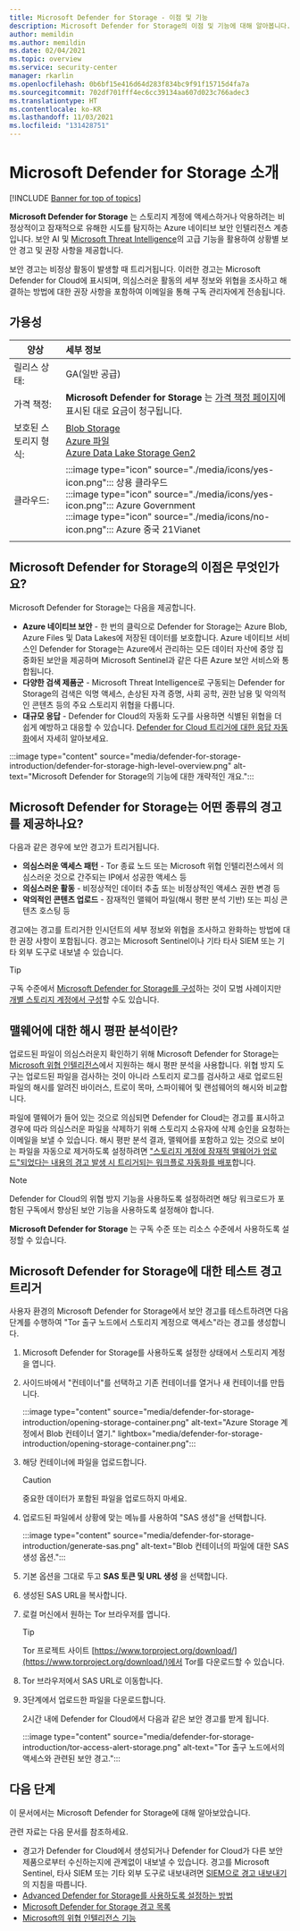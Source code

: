 ```yaml
---
title: Microsoft Defender for Storage - 이점 및 기능
description: Microsoft Defender for Storage의 이점 및 기능에 대해 알아봅니다.
author: memildin
ms.author: memildin
ms.date: 02/04/2021
ms.topic: overview
ms.service: security-center
manager: rkarlin
ms.openlocfilehash: 0b6bf15e416d64d283f834bc9f91f15715d4fa7a
ms.sourcegitcommit: 702df701fff4ec6cc39134aa607d023c766adec3
ms.translationtype: HT
ms.contentlocale: ko-KR
ms.lasthandoff: 11/03/2021
ms.locfileid: "131428751"
---
```

# <a name="introduction-to-microsoft-defender-for-storage"></a>Microsoft Defender for Storage 소개

[!INCLUDE [Banner for top of topics](./includes/banner.md)]

**Microsoft Defender for Storage** 는 스토리지 계정에 액세스하거나 악용하려는 비정상적이고 잠재적으로 유해한 시도를 탐지하는 Azure 네이티브 보안 인텔리전스 계층입니다. 보안 AI 및 [Microsoft Threat Intelligence](https://go.microsoft.com/fwlink/?linkid=2128684)의 고급 기능을 활용하여 상황별 보안 경고 및 권장 사항을 제공합니다.

보안 경고는 비정상 활동이 발생할 때 트리거됩니다. 이러한 경고는 Microsoft Defender for Cloud에 표시되며, 의심스러운 활동의 세부 정보와 위협을 조사하고 해결하는 방법에 대한 권장 사항을 포함하여 이메일을 통해 구독 관리자에게 전송됩니다.

## <a name="availability"></a>가용성

|양상|세부 정보|
|----|:----|
|릴리스 상태:|GA(일반 공급)|
|가격 책정:|**Microsoft Defender for Storage** 는 [가격 책정 페이지](https://azure.microsoft.com/pricing/details/security-center/)에 표시된 대로 요금이 청구됩니다.|
|보호된 스토리지 형식:|[Blob Storage](https://azure.microsoft.com/services/storage/blobs/)<br>[Azure 파일](../storage/files/storage-files-introduction.md)<br>[Azure Data Lake Storage Gen2](../storage/blobs/data-lake-storage-introduction.md)|
|클라우드:|:::image type="icon" source="./media/icons/yes-icon.png"::: 상용 클라우드<br>:::image type="icon" source="./media/icons/yes-icon.png"::: Azure Government<br>:::image type="icon" source="./media/icons/no-icon.png"::: Azure 중국 21Vianet|
|||


## <a name="what-are-the-benefits-of-microsoft-defender-for-storage"></a>Microsoft Defender for Storage의 이점은 무엇인가요?

Microsoft Defender for Storage는 다음을 제공합니다.

- **Azure 네이티브 보안** - 한 번의 클릭으로 Defender for Storage는 Azure Blob, Azure Files 및 Data Lakes에 저장된 데이터를 보호합니다. Azure 네이티브 서비스인 Defender for Storage는 Azure에서 관리하는 모든 데이터 자산에 중앙 집중화된 보안을 제공하며 Microsoft Sentinel과 같은 다른 Azure 보안 서비스와 통합됩니다.
- **다양한 검색 제품군** - Microsoft Threat Intelligence로 구동되는 Defender for Storage의 검색은 익명 액세스, 손상된 자격 증명, 사회 공학, 권한 남용 및 악의적인 콘텐츠 등의 주요 스토리지 위협을 다룹니다.
- **대규모 응답** - Defender for Cloud의 자동화 도구를 사용하면 식별된 위협을 더 쉽게 예방하고 대응할 수 있습니다. [Defender for Cloud 트리거에 대한 응답 자동화](workflow-automation.md)에서 자세히 알아보세요.

:::image type="content" source="media/defender-for-storage-introduction/defender-for-storage-high-level-overview.png" alt-text="Microsoft Defender for Storage의 기능에 대한 개략적인 개요.":::


## <a name="what-kind-of-alerts-does-microsoft-defender-for-storage-provide"></a>Microsoft Defender for Storage는 어떤 종류의 경고를 제공하나요?

다음과 같은 경우에 보안 경고가 트리거됩니다.

- **의심스러운 액세스 패턴** - Tor 종료 노드 또는 Microsoft 위협 인텔리전스에서 의심스러운 것으로 간주되는 IP에서 성공한 액세스 등
- **의심스러운 활동** - 비정상적인 데이터 추출 또는 비정상적인 액세스 권한 변경 등
- **악의적인 콘텐츠 업로드** - 잠재적인 맬웨어 파일(해시 평판 분석 기반) 또는 피싱 콘텐츠 호스팅 등

경고에는 경고를 트리거한 인시던트의 세부 정보와 위협을 조사하고 완화하는 방법에 대한 권장 사항이 포함됩니다. 경고는 Microsoft Sentinel이나 기타 타사 SIEM 또는 기타 외부 도구로 내보낼 수 있습니다.

> [!TIP]
> 구독 수준에서 [Microsoft Defender for Storage를 구성](../storage/common/azure-defender-storage-configure.md?tabs=azure-security-center)하는 것이 모범 사례이지만 [개별 스토리지 계정에서 구성](../storage/common/azure-defender-storage-configure.md?tabs=azure-portal)할 수도 있습니다.


## <a name="what-is-hash-reputation-analysis-for-malware"></a>맬웨어에 대한 해시 평판 분석이란?

업로드된 파일이 의심스러운지 확인하기 위해 Microsoft Defender for Storage는 [Microsoft 위협 인텔리전스](https://go.microsoft.com/fwlink/?linkid=2128684)에서 지원하는 해시 평판 분석을 사용합니다. 위협 방지 도구는 업로드된 파일을 검사하는 것이 아니라 스토리지 로그를 검사하고 새로 업로드된 파일의 해시를 알려진 바이러스, 트로이 목마, 스파이웨어 및 랜섬웨어의 해시와 비교합니다. 

파일에 맬웨어가 들어 있는 것으로 의심되면 Defender for Cloud는 경고를 표시하고 경우에 따라 의심스러운 파일을 삭제하기 위해 스토리지 소유자에 삭제 승인을 요청하는 이메일을 보낼 수 있습니다. 해시 평판 분석 결과, 맬웨어를 포함하고 있는 것으로 보이는 파일을 자동으로 제거하도록 설정하려면 ["스토리지 계정에 잠재적 맬웨어가 업로드"되었다는 내용의 경고 발생 시 트리거되는 워크플로 자동화를 배포](https://techcommunity.microsoft.com/t5/azure-security-center/how-to-respond-to-potential-malware-uploaded-to-azure-storage/ba-p/1452005)합니다.

> [!NOTE]
> Defender for Cloud의 위협 방지 기능을 사용하도록 설정하려면 해당 워크로드가 포함된 구독에서 향상된 보안 기능을 사용하도록 설정해야 합니다.
>
> **Microsoft Defender for Storage** 는 구독 수준 또는 리소스 수준에서 사용하도록 설정할 수 있습니다.

## <a name="trigger-a-test-alert-for-microsoft-defender-for-storage"></a>Microsoft Defender for Storage에 대한 테스트 경고 트리거

사용자 환경의 Microsoft Defender for Storage에서 보안 경고를 테스트하려면 다음 단계를 수행하여 "Tor 출구 노드에서 스토리지 계정으로 액세스"라는 경고를 생성합니다.

1. Microsoft Defender for Storage를 사용하도록 설정한 상태에서 스토리지 계정을 엽니다.
1. 사이드바에서 "컨테이너"를 선택하고 기존 컨테이너를 열거나 새 컨테이너를 만듭니다.

    :::image type="content" source="media/defender-for-storage-introduction/opening-storage-container.png" alt-text="Azure Storage 계정에서 Blob 컨테이너 열기." lightbox="media/defender-for-storage-introduction/opening-storage-container.png":::

1. 해당 컨테이너에 파일을 업로드합니다.

    > [!CAUTION]
    > 중요한 데이터가 포함된 파일을 업로드하지 마세요.

1. 업로드된 파일에서 상황에 맞는 메뉴를 사용하여 "SAS 생성"을 선택합니다.

    :::image type="content" source="media/defender-for-storage-introduction/generate-sas.png" alt-text="Blob 컨테이너의 파일에 대한 SAS 생성 옵션.":::

1. 기본 옵션을 그대로 두고 **SAS 토큰 및 URL 생성** 을 선택합니다.

1. 생성된 SAS URL을 복사합니다.

1. 로컬 머신에서 원하는 Tor 브라우저를 엽니다.

    > [!TIP]
    > Tor 프로젝트 사이트 [https://www.torproject.org/download/](https://www.torproject.org/download/)에서 Tor를 다운로드할 수 있습니다.

1. Tor 브라우저에서 SAS URL로 이동합니다.

1. 3단계에서 업로드한 파일을 다운로드합니다.

    2시간 내에 Defender for Cloud에서 다음과 같은 보안 경고를 받게 됩니다.

    :::image type="content" source="media/defender-for-storage-introduction/tor-access-alert-storage.png" alt-text="Tor 출구 노드에서의 액세스와 관련된 보안 경고.":::

## <a name="next-steps"></a>다음 단계

이 문서에서는 Microsoft Defender for Storage에 대해 알아보았습니다.

관련 자료는 다음 문서를 참조하세요. 

- 경고가 Defender for Cloud에서 생성되거나 Defender for Cloud가 다른 보안 제품으로부터 수신하는지에 관계없이 내보낼 수 있습니다. 경고를 Microsoft Sentinel, 타사 SIEM 또는 기타 외부 도구로 내보내려면 [SIEM으로 경고 내보내기](continuous-export.md)의 지침을 따릅니다.
- [Advanced Defender for Storage를 사용하도록 설정하는 방법](../storage/common/azure-defender-storage-configure.md)
- [Microsoft Defender for Storage 경고 목록](alerts-reference.md#alerts-azurestorage)
- [Microsoft의 위협 인텔리전스 기능](https://go.microsoft.com/fwlink/?linkid=2128684)